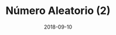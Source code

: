 ---
title: Número Aleatorio (2)
date: 2018-09-10
image: dilbert_numero_aleatorio.gif
creditName: Dilbert, por Scott Adams
creditLink: http://dilbert.com/strip/2001-10-25
---